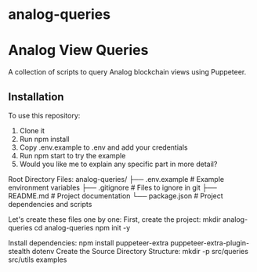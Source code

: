 # analog-queries
# Analog View Queries 

A collection of scripts to query Analog blockchain views using Puppeteer.

## Installation

To use this repository:
1. Clone it
2. Run npm install
3. Copy .env.example to .env and add your credentials
4. Run npm start to try the example
5. Would you like me to explain any specific part in more detail?



Root Directory Files:
analog-queries/
├── .env.example          # Example environment variables
├── .gitignore           # Files to ignore in git
├── README.md            # Project documentation
└── package.json         # Project dependencies and scripts


Let's create these files one by one:
First, create the project:
mkdir analog-queries
cd analog-queries
npm init -y

Install dependencies:
npm install puppeteer-extra puppeteer-extra-plugin-stealth dotenv
Create the Source Directory Structure:
mkdir -p src/queries src/utils examples
